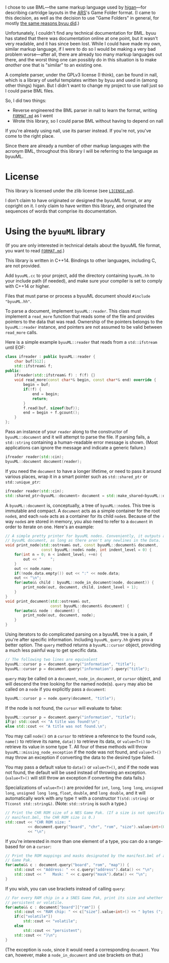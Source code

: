 I chose to use BML—the same markup language used by [higan](https://byuu.org/emulation/higan/)—for describing cartridge layouts in the [ARS](https://github.com/SolraBizna/ars-emu)'s Game Folder format. (I came to this decision, as well as the decision to use "Game Folders" in general, for mostly [the same reasons byuu did](https://byuu.org/emulation/higan/game-paks).)

Unfortunately, I couldn't find any technical documentation for BML. byuu has stated that there was documentation online at one point, but it wasn't very readable, and it has since been lost. While I could have made my own, similar markup language, if I were to do so I would be making a very bad problem worse—after all, there are already too many markup languages out there, and the worst thing one can possibly do in this situation is to make *another* one that is "similar" to an existing one.

A complete parser, under the GPLv3 license (I think), can be found in nall, which is a library of useful templates written by byuu and used in (among other things) higan. But I didn't want to change my project to use nall just so I could parse BML files.

So, I did two things:

- Reverse engineered the BML parser in nall to learn the format, writing [`FORMAT.md`](FORMAT.md) as I went
- Wrote this library, so I could parse BML without having to depend on nall

If you're already using nall, use its parser instead. If you're not, you've come to the right place.

Since there are already a number of other markup languages with the acronym BML, throughout this library I will be referring to the language as byuuML.

# License

This library is licensed under the zlib license (see [`LICENSE.md`](LICENSE.md)).

I don't claim to have originated or designed the byuuML format, or any copright on it. I only claim to have written this library, and originated the sequences of words that comprise its documentation.

# Using the `byuuML` library

(If you are only interested in technical details about the byuuML file format, you want to read [`FORMAT.md`](FORMAT.md).)

This library is written in C++14. Bindings to other languages, including C, are not provided.

Add `byuuML.cc` to your project, add the directory containing `byuuML.hh` to your include path (if needed), and make sure your compiler is set to comply with C++14 or higher.

Files that must parse or process a byuuML document should `#include "byuuML.hh"`.

To parse a document, implement `byuuML::reader`. This class must implement a `read_more` function that reads some of the file and provides pointers to the data that was read. Ownership of the pointers belongs to the `byuuML::reader` instance, and pointers are not assumed to be valid between `read_more` calls.

Here is a simple example `byuuML::reader` that reads from a `std::ifstream` until EOF:

```c++
class ifreader : public byuuML::reader {
    char buf[512];
    std::ifstream& f;
public:
    ifreader(std::ifstream& f) : f(f) {}
    void read_more(const char*& begin, const char*& end) override {
        begin = buf;
        if(!f) {
            end = begin;
            return;
        }
        f.read(buf, sizeof(buf));
        end = begin + f.gcount();
    }
};
```

Pass an instance of your `reader` along to the constructor of `byuuML::document` and it will attempt to parse the file. If parsing fails, a `std::string` containing a human-readable error message is shown. (Most applications can ignore the message and indicate a generic failure.)

```c++
ifreader reader(std::cin);
byuuML::document document(reader);
```

If you need the `document` to have a longer lifetime, or need to pass it around various places, wrap it in a smart pointer such as `std::shared_ptr` or `std::unique_ptr`:

```c++
ifreader reader(std::cin);
std::shared_ptr<byuuML::document> document = std::make_shared<byuuML::document>(reader);
```

A `byuuML::document` is, conceptually, a tree of `byuuML::node`s. This tree is immutable and compact. A `document` acts as a simple container for the root `node`s, and each `node` acts as a container for its child `node`s. Because of the way `node`s are stored in memory, you also need to refer to a `document` in order to iterate on one. Here's an example:

```c++
// A simple pretty printer for byuuML nodes. Conveniently, it outputs a valid
// byuuML document, as long as there aren't any newlines in the Data.
void print_node(std::ostream& out, const byuuML::document& document,
                const byuuML::node& node, int indent_level = 0) {
    for(int n = 0; n < indent_level; ++n) {
        out << "    ";
    }
    out << node.name;
    if(!node.data.empty()) out << ":" << node.data;
    out << "\n";
    for(auto&& child : byuuML::node_in_document(node, document)) {
        print_node(out, document, child, indent_level + 1);
    }
}
void print_document(std::ostream& out,
                    const byuuML::document& document) {
    for(auto&& node : document) {
        print_node(out, document, node);
    }
}
```

Using iterators to do complicated parsing on a byuuML tree is a pain, if you're after specific information. Including `byuuML_query.hh` gives you a better option. The `query` method returns a `byuuML::cursor` object, providing a much less painful way to get specific data.

```c++
// The following two lines are equivalent
byuuML::cursor p = document.query("information", "title");
byuuML::cursor p = document.query("information").query("title");
```

`query` may be called on a `document`, `node_in_document`, or `cursor` object, and will descend the tree looking for the named node(s). `query` may also be called on a `node` if you explicitly pass a `document`:

```c++
byuuML::cursor p = node.query(document, "title");
```

If the node is not found, the `cursor` will evaluate to false:

```c++
byuuML::cursor p = document.query("information", "title");
if(p) std::cout << "A title was found!\n";
else std::cout << "A title was not found.\n";
```

You may call `node()` on a `cursor` to retrieve a reference to the found `node`, `name()` to retrieve its name, `data()` to retrieve its data, or `value<T>()` to retrieve its value in some type T. All four of these methods will throw `byuuML::missing_node_exception` if the node was not found, and `value<T>()` may throw an exception if converting the data to the desired type failed.

You may pass a default value to `data()` or `value<T>()`, and if the node was not found, the default will be used instead of throwing an exception. (`value<T>()` will still throw an exception if converting the data fails.)

Specializations of `value<T>()` are provided for `int`, `long`, `long long`, `unsigned long`, `unsigned long long`, `float`, `double`, and `long double`, and it will automatically work with any type `T` with a constructor `T(std::string)` or `T(const std::string&)`. (Note: `std::string` is such a type.)

```c++
// Print the CHR ROM size of a NES Game Pak. (If a size is not specified in the
// manifest.bml, the CHR ROM size is 0.)
std::cout << "CHR ROM size: "
          << document.query("board", "chr", "rom", "size").value<int>(0)
          << "\n";
```

If you're interested in more than one element of a type, you can do a range-based for on a `cursor`:

```c++
// Print the ROM mappings and masks designated by the manifest.bml of a SNES
// Game Pak.
for(auto&& c : document.query("board", "rom", "map")) {
    std::cout << "Address: " << c.query("address").data() << "\n";
    std::cout << "   Mask: " << c.query("mask").data() << "\n";
}
```

If you wish, you can use brackets instead of calling `query`:

```c++
// For every RAM chip in a a SNES Game Pak, print its size and whether it is
// persistent or volatile.
for(auto&& c : document["board"]["ram"]) {
    std::cout << "RAM chip: " << c["size"].value<int>() << " bytes (";
    if(c["volatile"])
        std::cout << "volatile";
    else
        std::cout << "persistent";
    std::cout << ")\n";
}
```

(The exception is `node`, since it would need a corresponding `document`. You can, however, make a `node_in_document` and use brackets on that.)
